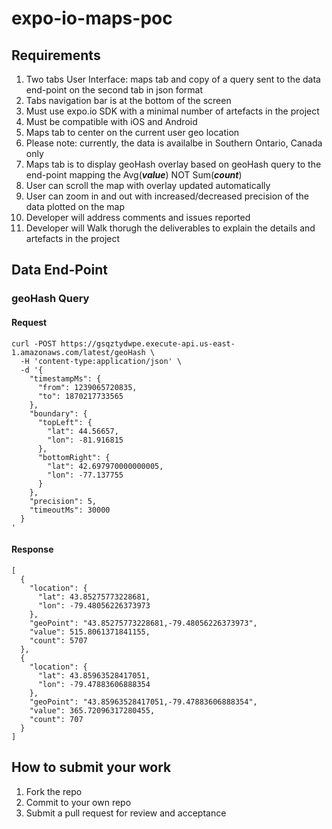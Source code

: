 # expo-io-maps-poc

## Requirements

1. Two tabs User Interface: maps tab and copy of a query sent to the data end-point on the second tab in json format
1. Tabs navigation bar is at the bottom of the screen
1. Must use expo.io SDK with a minimal number of artefacts in the project
1. Must be compatible with iOS and Android
1. Maps tab to center on the current user geo location
1. Please note: currently, the data is availalbe in Southern Ontario, Canada only
1. Maps tab is to display geoHash overlay based on geoHash query to the end-point mapping the Avg(***value***) NOT Sum(***count***)
1. User can scroll the map with overlay updated automatically
1. User can zoom in and out with increased/decreased precision of the data plotted on the map
1. Developer will address comments and issues reported
1. Developer will Walk thorugh the deliverables to explain the details and artefacts in the project

## Data End-Point

### geoHash Query

#### Request

```
curl -POST https://gsqztydwpe.execute-api.us-east-1.amazonaws.com/latest/geoHash \
  -H 'content-type:application/json' \
  -d '{
    "timestampMs": {
      "from": 1239065720835,
      "to": 1870217733565
    },
    "boundary": {
      "topLeft": {
        "lat": 44.56657,
        "lon": -81.916815
      },
      "bottomRight": {
        "lat": 42.697970000000005,
        "lon": -77.137755          
      }
    },
    "precision": 5,
    "timeoutMs": 30000
  }
'
```

#### Response

```
[
  {
    "location": {
      "lat": 43.85275773228681,
      "lon": -79.48056226373973
    },
    "geoPoint": "43.85275773228681,-79.48056226373973",
    "value": 515.8061371841155,
    "count": 5707
  },
  {
    "location": {
      "lat": 43.85963528417051,
      "lon": -79.47883606888354
    },
    "geoPoint": "43.85963528417051,-79.47883606888354",
    "value": 365.72096317280455,
    "count": 707
  }
]
```

## How to submit your work

1. Fork the repo
1. Commit to your own repo
1. Submit a pull request for review and acceptance

